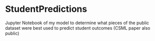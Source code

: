 # StudentPredictions
Jupyter Notebook of my model to determine what pieces of the public dataset were best used to predict student outcomes (CSML paper also public)
